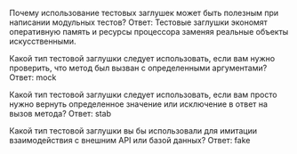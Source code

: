 Почему использование тестовых заглушек может быть полезным при написании модульных тестов?
Ответ: Тестовые заглушки экономят оперативную память и ресурсы процессора заменяя реальные объекты искусственными.

Какой тип тестовой заглушки следует использовать, если вам нужно проверить, что метод был вызван с определенными аргументами?
Ответ: mock

Какой тип тестовой заглушки следует использовать, если вам просто нужно вернуть определенное значение или исключение в ответ на вызов метода?
Ответ: stab

Какой тип тестовой заглушки вы бы использовали для имитации взаимодействия с внешним API или базой данных?
Ответ: fake
